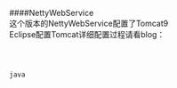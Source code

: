 ####NettyWebService
</br>这个版本的NettyWebService配置了Tomcat9
</br>Eclipse配置Tomcat详细配置过程请看blog：
```java



java
